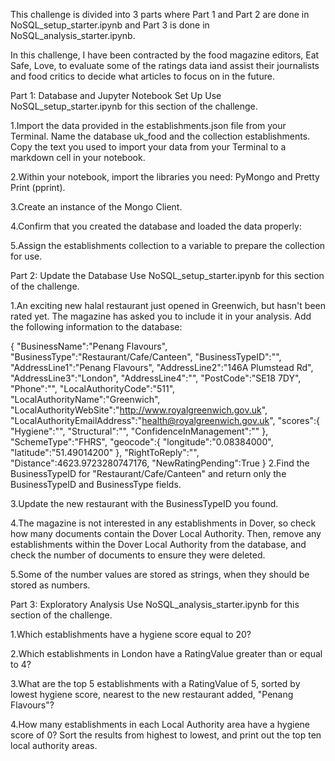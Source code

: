 This challenge is divided into 3 parts where Part 1 and Part 2 are done in NoSQL_setup_starter.ipynb and Part 3 is done in NoSQL_analysis_starter.ipynb.

In this challenge, I have been contracted by the food magazine editors, Eat Safe, Love, to evaluate some of the ratings data iand assist their journalists and food critics to decide what articles to focus on in the future.

Part 1: Database and Jupyter Notebook Set Up
Use NoSQL_setup_starter.ipynb for this section of the challenge.

1.Import the data provided in the establishments.json file from your Terminal. Name the database uk_food and the collection establishments. Copy the text you used to import your data from your Terminal to a markdown cell in your notebook.

2.Within your notebook, import the libraries you need: PyMongo and Pretty Print (pprint).

3.Create an instance of the Mongo Client.

4.Confirm that you created the database and loaded the data properly:

5.Assign the establishments collection to a variable to prepare the collection for use.

Part 2: Update the Database
Use NoSQL_setup_starter.ipynb for this section of the challenge.

1.An exciting new halal restaurant just opened in Greenwich, but hasn't been rated yet. The magazine has asked you to include it in your analysis. Add the following information to the database:

{
"BusinessName":"Penang Flavours",
"BusinessType":"Restaurant/Cafe/Canteen",
"BusinessTypeID":"",
"AddressLine1":"Penang Flavours",
"AddressLine2":"146A Plumstead Rd",
"AddressLine3":"London",
"AddressLine4":"",
"PostCode":"SE18 7DY",
"Phone":"",
"LocalAuthorityCode":"511",
"LocalAuthorityName":"Greenwich",
"LocalAuthorityWebSite":"http://www.royalgreenwich.gov.uk",
"LocalAuthorityEmailAddress":"health@royalgreenwich.gov.uk",
"scores":{
    "Hygiene":"",
    "Structural":"",
    "ConfidenceInManagement":""
},
"SchemeType":"FHRS",
"geocode":{
    "longitude":"0.08384000",
    "latitude":"51.49014200"
},
"RightToReply":"",
"Distance":4623.9723280747176,
"NewRatingPending":True
}
2.Find the BusinessTypeID for "Restaurant/Cafe/Canteen" and return only the BusinessTypeID and BusinessType fields.

3.Update the new restaurant with the BusinessTypeID you found.

4.The magazine is not interested in any establishments in Dover, so check how many documents contain the Dover Local Authority. Then, remove any establishments within the Dover Local Authority from the database, and check the number of documents to ensure they were deleted.

5.Some of the number values are stored as strings, when they should be stored as numbers.

Part 3: Exploratory Analysis
Use NoSQL_analysis_starter.ipynb for this section of the challenge.

1.Which establishments have a hygiene score equal to 20?

2.Which establishments in London have a RatingValue greater than or equal to 4?

3.What are the top 5 establishments with a RatingValue of 5, sorted by lowest hygiene score, nearest to the new restaurant added, "Penang Flavours"?

4.How many establishments in each Local Authority area have a hygiene score of 0? Sort the results from highest to lowest, and print out the top ten local authority areas.
